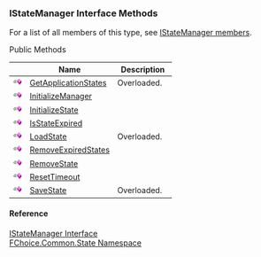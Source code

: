 ﻿### IStateManager Interface Methods

For a list of all members of this type, see [IStateManager members](FChoice.Common~FChoice.Common.State.IStateManager_members.md).

Public Methods

|   | Name | Description |
| --- | --- | --- |
| ![ Method](dotnetimages/Method.png) | [GetApplicationStates](FChoice.Common~FChoice.Common.State.IStateManager~GetApplicationStates.md) | Overloaded.    |
| ![ Method](dotnetimages/Method.png) | [InitializeManager](FChoice.Common~FChoice.Common.State.IStateManager~InitializeManager.md) |   |
| ![ Method](dotnetimages/Method.png) | [InitializeState](FChoice.Common~FChoice.Common.State.IStateManager~InitializeState.md) |   |
| ![ Method](dotnetimages/Method.png) | [IsStateExpired](FChoice.Common~FChoice.Common.State.IStateManager~IsStateExpired.md) |   |
| ![ Method](dotnetimages/Method.png) | [LoadState](FChoice.Common~FChoice.Common.State.IStateManager~LoadState.md) | Overloaded.    |
| ![ Method](dotnetimages/Method.png) | [RemoveExpiredStates](FChoice.Common~FChoice.Common.State.IStateManager~RemoveExpiredStates.md) |   |
| ![ Method](dotnetimages/Method.png) | [RemoveState](FChoice.Common~FChoice.Common.State.IStateManager~RemoveState.md) |   |
| ![ Method](dotnetimages/Method.png) | [ResetTimeout](FChoice.Common~FChoice.Common.State.IStateManager~ResetTimeout.md) |   |
| ![ Method](dotnetimages/Method.png) | [SaveState](FChoice.Common~FChoice.Common.State.IStateManager~SaveState.md) | Overloaded.    |





#### Reference

[IStateManager Interface](FChoice.Common~FChoice.Common.State.IStateManager.md)  
[FChoice.Common.State Namespace](FChoice.Common~FChoice.Common.State_namespace.md)